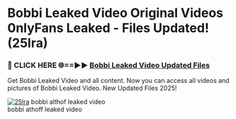 # Bobbi Leaked Video Original Videos 0nlyFans Leaked - Files Updated! (25lra)

<h3>🔴 CLICK HERE 🌐==►► <a href="https://tinyurl.com/3hn5wdd3" rel="nofollow">Bobbi Leaked Video Updated Files</a></h3>

Get Bobbi Leaked Video and all content. Now you can access all videos and pictures of Bobbi Leaked Video. New Updated Files 2025!

[![25lra](https://i.imgur.com/4HnBqBT.gif)](https://tinyurl.com/3hn5wdd3)
bobbi althof leaked video<br>
bobbi athoff leaked video